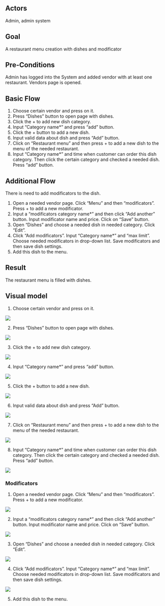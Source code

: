 ## Actors
Admin, admin system

## Goal
A restaurant menu creation with dishes and modificator

## Pre-Conditions
Admin has logged into the System and added vendor with at least one restaurant. Vendors page is opened.

## Basic Flow
1. Choose certain vendor and press on it.
2. Press “Dishes” button to open page with dishes.
3. Click the + to add new dish category.
4. Input “Category name*” and press “add” button.
5. Click the + button to add a new dish.
6. Input valid data about dish and press “Add” button.
7. Click on “Restaurant menu” and then press + to add a new dish to the menu of the needed restaurant.
8. Input “Category name*” and time when customer can order this dish category. Then click the certain category and checked a needed dish. Press “add” button.

## Additional Flow

There is need to add modificators to the dish.

1. Open a needed vendor page. Click “Menu” and then “modificators”. Press + to add a new modificator.
2. Input a “modificators category name*” and then click “Add another” button. Input modificator name and price. Click on “Save” button.
3. Open “Dishes” and choose a needed dish in needed category. Click “Edit”.
4. Click “Add modificators”. Input “Category name*” and “max limit”. Choose needed modificators in drop-down list. Save modificators and then save dish settings.
5. Add this dish to the menu.

## Result
The restaurant menu is filled with dishes.

## Visual model
1. Choose certain vendor and press on it. 

![](/images/image1.png)

2. Press “Dishes” button to open page with dishes.

![](/images/image2.png)

3. Click the + to add new dish category.

![](/images/image3.png)

4. Input “Category name*” and press “add” button.

![](/images/image4.png)

5. Click the + button to add a new dish.

![](/images/image5.png)

6. Input valid data about dish and press “Add” button.

![](/images/image6.png)

7. Click on “Restaurant menu” and then press + to add a new dish to the menu of the needed restaurant.

![](/images/image7.png)

8. Input “Category name*” and time when customer can order this dish category. Then click the certain category and checked a needed dish. Press “add” button.

![](/images/image8.png)

### Modificators
1. Open a needed vendor page. Click “Menu” and then “modificators”. Press + to add a new modificator.

![](/images/image9.png)

2. Input a “modificators category name*” and then click “Add another” button. Input modificator name and price. Click on “Save” button.

![](/images/image10.png)

3. Open “Dishes” and choose a needed dish in needed category. Click “Edit”.

![](/images/image11.png)

4. Click “Add modificators”. Input “Category name*” and “max limit”. Choose needed modificators in drop-down list. Save modificators and then save dish settings.

![](/images/image12.png)

5. Add this dish to the menu.